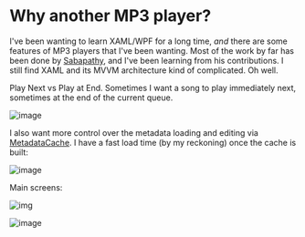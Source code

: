 # Why another MP3 player?

I've been wanting to learn XAML/WPF for a long time, *and* there are some features of MP3 players that I've been wanting. Most of the work by far has been done by [Sabapathy](https://github.com/sabapathygithub), and I've been learning from his contributions. I still find XAML and its MVVM architecture kind of complicated. Oh well.

Play Next vs Play at End. Sometimes I want a song to play immediately next, sometimes at the end of the current queue.

![image](https://user-images.githubusercontent.com/4549398/126873681-167aa700-ea63-498b-ae4f-871e51e47523.png)

I also want more control over the metadata loading and editing via [MetadataCache](https://github.com/adamfoneil/MyMusic.Wpf/blob/master/MyMusic.Wpf/Services/MetadataCache.cs). I have a fast load time (by my reckoning) once the cache is built:

![image](https://user-images.githubusercontent.com/4549398/126873791-fc6ff120-6186-4ae5-a347-747006ad70b1.png)

Main screens:

![img](https://adamosoftware.blob.core.windows.net/images/E1J6COWOWR.png)

![image](https://user-images.githubusercontent.com/4549398/126872934-8ed79800-ff72-48d1-bc75-10cfa0a29b30.png)
